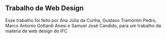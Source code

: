 ## Trabalho de Web Design

Esse trabalho foi feito por Ana Júlia da Cunha, Gustavo Tramontin Pedro, Marco Antonio Gottardi Anesi e Samuel José Candido, para um trabalho da matéria de web design do IFC 